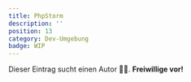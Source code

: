 ```yaml
---
title: PhpStorm
description: ''
position: 13
category: Dev-Umgebung
badge: WIP
---
```


<alert type="info">Dieser Eintrag sucht einen Autor 🧑‍💻. **Freiwillige vor!** </alert>

